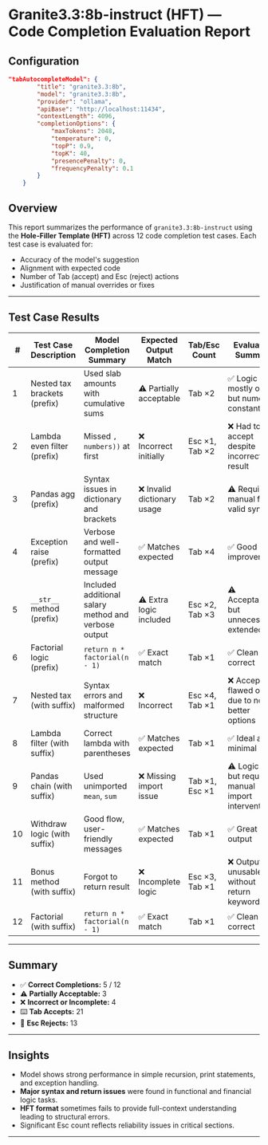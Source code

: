 # Granite3.3:8b-instruct (HFT) — Code Completion Evaluation Report

## Configuration

```json
"tabAutocompleteModel": {
        "title": "granite3.3:8b",
        "model": "granite3.3:8b",
        "provider": "ollama",
        "apiBase": "http://localhost:11434",
        "contextLength": 4096,
        "completionOptions": {
            "maxTokens": 2048,
            "temperature": 0,
            "topP": 0.9,
            "topK": 40,
            "presencePenalty": 0,
            "frequencyPenalty": 0.1
        }
    }
```

## Overview

This report summarizes the performance of `granite3.3:8b-instruct` using the **Hole-Filler Template (HFT)** across 12 code completion test cases. Each test case is evaluated for:

- Accuracy of the model's suggestion
- Alignment with expected code
- Number of Tab (accept) and Esc (reject) actions
- Justification of manual overrides or fixes

---

## Test Case Results

| #  | Test Case Description             | Model Completion Summary                                        | Expected Output Match      | Tab/Esc Count         | Evaluation Summary                                     |
|----|----------------------------------|------------------------------------------------------------------|----------------------------|------------------------|--------------------------------------------------------|
| 1  | Nested tax brackets (prefix)     | Used slab amounts with cumulative sums                          | ⚠️ Partially acceptable    | Tab ×2                | ✅ Logic mostly okay, but numeric constants off        |
| 2  | Lambda even filter (prefix)      | Missed `, numbers))` at first                                   | ❌ Incorrect initially      | Esc ×1, Tab ×2        | ❌ Had to accept despite incorrect result              |
| 3  | Pandas agg (prefix)              | Syntax issues in dictionary and brackets                        | ❌ Invalid dictionary usage | Tab ×2                | ⚠️ Requires manual fix for valid syntax                |
| 4  | Exception raise (prefix)         | Verbose and well-formatted output message                       | ✅ Matches expected         | Tab ×4                | ✅ Good UX improvement                                 |
| 5  | `__str__` method (prefix)        | Included additional salary method and verbose output            | ⚠️ Extra logic included     | Esc ×2, Tab ×3        | ⚠️ Acceptable but unnecessarily extended               |
| 6  | Factorial logic (prefix)         | `return n * factorial(n - 1)`                                   | ✅ Exact match              | Tab ×1                | ✅ Clean and correct                                   |
| 7  | Nested tax (with suffix)         | Syntax errors and malformed structure                           | ❌ Incorrect                | Esc ×4, Tab ×1        | ❌ Accepting flawed output due to no better options    |
| 8  | Lambda filter (with suffix)      | Correct lambda with parentheses                                 | ✅ Matches expected         | Tab ×1                | ✅ Ideal and minimal                                  |
| 9  | Pandas chain (with suffix)       | Used unimported `mean`, `sum`                                   | ❌ Missing import issue     | Tab ×1, Esc ×1        | ⚠️ Logic okay but required manual import intervention |
| 10 | Withdraw logic (with suffix)     | Good flow, user-friendly messages                               | ✅ Matches expected         | Tab ×1                | ✅ Great UX output                                     |
| 11 | Bonus method (with suffix)       | Forgot to return result                                         | ❌ Incomplete logic         | Esc ×3, Tab ×1        | ❌ Output unusable without return keyword              |
| 12 | Factorial (with suffix)          | `return n * factorial(n - 1)`                                   | ✅ Exact match              | Tab ×1                | ✅ Clean and correct                                   |

---

## Summary

- ✅ **Correct Completions:** 5 / 12  
- ⚠️ **Partially Acceptable:** 3  
- ❌ **Incorrect or Incomplete:** 4  
- ⌨️ **Tab Accepts:** 21  
- 🛑 **Esc Rejects:** 13  

---

## Insights

- Model shows strong performance in simple recursion, print statements, and exception handling.
- **Major syntax and return issues** were found in functional and financial logic tasks.
- **HFT format** sometimes fails to provide full-context understanding leading to structural errors.
- Significant Esc count reflects reliability issues in critical sections.

---
